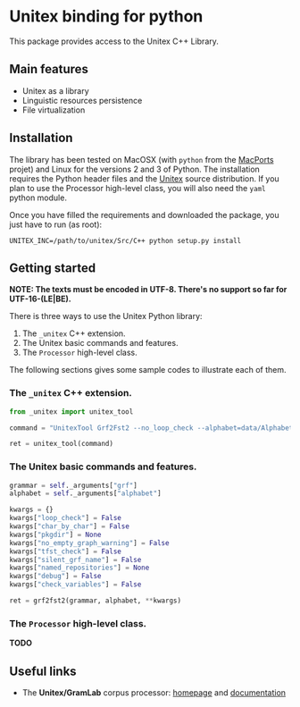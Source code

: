 # Unitex binding for python

This package provides access to the Unitex C++ Library.

## Main features

* Unitex as a library
* Linguistic resources persistence
* File virtualization

## Installation

The library has been tested on MacOSX (with `python` from the [MacPorts](https://www.macports.org/) projet) and Linux for the versions 2 and 3 of Python. The installation requires the Python header files and the [Unitex](http://igm.univ-mlv.fr/~unitex/index.php?page=3&html=download.html) source distribution. If you plan to use the Processor high-level class, you will also need the `yaml` python module.

Once you have filled the requirements and downloaded the package, you just have to run (as root):

```
UNITEX_INC=/path/to/unitex/Src/C++ python setup.py install
```

## Getting started

**NOTE: The texts must be encoded in UTF-8. There's no support so far for UTF-16-(LE|BE).**

There is three ways to use the Unitex Python library:

1. The `_unitex` C++ extension.
2. The Unitex basic commands and features.
3. The `Processor` high-level class.

The following sections gives some sample codes to illustrate each of them.

### The `_unitex` C++ extension.

```python
from _unitex import unitex_tool

command = "UnitexTool Grf2Fst2 --no_loop_check --alphabet=data/Alphabet.txt data/grammar.grf -qutf8-no-bom"

ret = unitex_tool(command)
```
### The Unitex basic commands and features.

```python
grammar = self._arguments["grf"]
alphabet = self._arguments["alphabet"]

kwargs = {}
kwargs["loop_check"] = False
kwargs["char_by_char"] = False
kwargs["pkgdir"] = None
kwargs["no_empty_graph_warning"] = False
kwargs["tfst_check"] = False
kwargs["silent_grf_name"] = False
kwargs["named_repositories"] = None
kwargs["debug"] = False
kwargs["check_variables"] = False

ret = grf2fst2(grammar, alphabet, **kwargs)
```

### The `Processor` high-level class.

**TODO**

## Useful links

* The **Unitex/GramLab** corpus processor: [homepage](http://www-igm.univ-mlv.fr/~unitex/) and [documentation](http://igm.univ-mlv.fr/~unitex/UnitexManual3.1.pdf)



